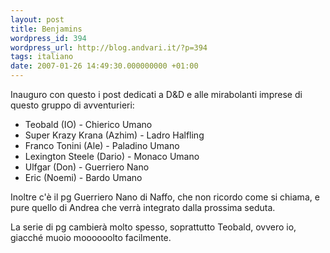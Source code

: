 ```yaml
---
layout: post
title: Benjamins
wordpress_id: 394
wordpress_url: http://blog.andvari.it/?p=394
tags: italiano
date: 2007-01-26 14:49:30.000000000 +01:00
---
```

Inauguro con questo i post dedicati a D&amp;D e alle mirabolanti imprese di questo gruppo di avventurieri:
<ul>
	<li> Teobald (IO) - Chierico Umano</li>
	<li>Super Krazy Krana (Azhim) - Ladro Halfling</li>
	<li>Franco Tonini (Ale) - Paladino Umano</li>
	<li>Lexington Steele (Dario) - Monaco Umano</li>
	<li>Ulfgar (Don) - Guerriero Nano</li>
	<li>Eric (Noemi) - Bardo Umano</li>
</ul>
Inoltre c'è il pg Guerriero Nano di Naffo, che non ricordo come si chiama, e pure quello di Andrea che verrà integrato dalla prossima seduta.

La serie di pg cambierà molto spesso, soprattutto Teobald, ovvero io, giacché muoio moooooolto facilmente.
